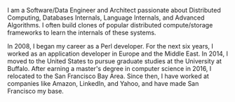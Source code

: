 I am a Software/Data Engineer and Architect passionate about Distributed Computing, Databases Internals, Language Internals, and Advanced Algorithms. I often build clones of popular distributed compute/storage frameworks to learn the internals of these systems.

In 2008, I began my career as a Perl developer. For the next six years, I worked as an application developer in Europe and the Middle East. In 2014, I moved to the United States to pursue graduate studies at the University at Buffalo. After earning a master's degree in computer science in 2016, I relocated to the San Francisco Bay Area. Since then, I have worked at companies like Amazon, LinkedIn, and Yahoo, and have made San Francisco my base.
